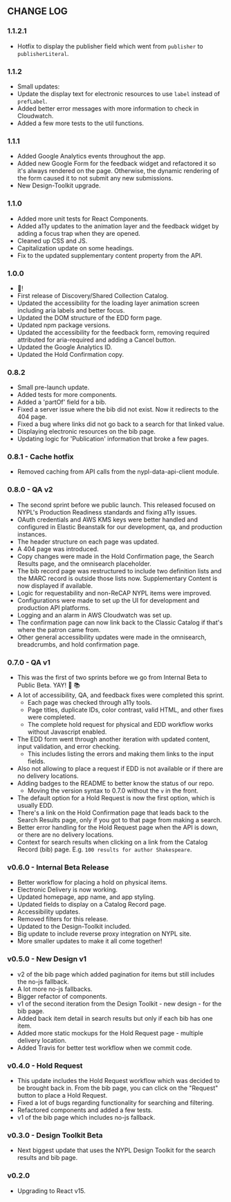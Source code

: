 ## CHANGE LOG

### 1.1.2.1
- Hotfix to display the publisher field which went from `publisher` to `publisherLiteral`.

### 1.1.2
- Small updates:
- Update the display text for electronic resources to use `label` instead of `prefLabel`.
- Added better error messages with more information to check in Cloudwatch.
- Added a few more tests to the util functions.

### 1.1.1
- Added Google Analytics events throughout the app.
- Added new Google Form for the feedback widget and refactored it so it's always rendered on the page. Otherwise, the dynamic rendering of the form caused it to not submit any new submissions.
- New Design-Toolkit upgrade.

### 1.1.0
- Added more unit tests for React Components.
- Added a11y updates to the animation layer and the feedback widget by adding a focus trap when they are opened.
- Cleaned up CSS and JS.
- Capitalization update on some headings.
- Fix to the updated supplementary content property from the API.

### 1.0.0
- :rocket:!
- First release of Discovery/Shared Collection Catalog.
- Updated the accessibility for the loading layer animation screen including aria labels and better
focus.
- Updated the DOM structure of the EDD form page.
- Updated npm package versions.
- Updated the accessibility for the feedback form, removing required attributed for aria-required
and adding a Cancel button.
- Updated the Google Analytics ID.
- Updated the Hold Confirmation copy.

### 0.8.2
- Small pre-launch update.
- Added tests for more components.
- Added a 'partOf' field for a bib.
- Fixed a server issue where the bib did not exist. Now it redirects to the 404 page.
- Fixed a bug where links did not go back to a search for that linked value.
- Displaying electronic resources on the bib page.
- Updating logic for 'Publication' information that broke a few pages.

### 0.8.1 - Cache hotfix
- Removed caching from API calls from the nypl-data-api-client module.

### 0.8.0 - QA v2
- The second sprint before we public launch. This released focused on NYPL's Production Readiness standards and fixing a11y issues.
- OAuth credentials and AWS KMS keys were better handled and configured in Elastic Beanstalk for our development, qa, and production instances.
- The header structure on each page was updated.
- A 404 page was introduced.
- Copy changes were made in the Hold Confirmation page, the Search Results page, and the omnisearch placeholder.
- The bib record page was restructured to include two definition lists and the MARC record is outside those lists now. Supplementary Content is now displayed if available.
- Logic for requestability and non-ReCAP NYPL items were improved.
- Configurations were made to set up the UI for development and production API platforms.
- Logging and an alarm in AWS Cloudwatch was set up.
- The confirmation page can now link back to the Classic Catalog if that's where the patron came from.
- Other general accessibility updates were made in the omnisearch, breadcrumbs, and hold confirmation page.

### 0.7.0 - QA v1
- This was the first of two sprints before we go from Internal Beta to Public Beta. YAY!  :rocket: :books:
- A lot of accessibility, QA, and feedback fixes were completed this sprint.
  - Each page was checked through a11y tools.
  - Page titles, duplicate IDs, color contrast, valid HTML, and other fixes were completed.
  - The complete hold request for physical and EDD workflow works without Javascript enabled.
- The EDD form went through another iteration with updated content, input validation, and error checking.
  - This includes listing the errors and making them links to the input fields.
- Also not allowing to place a request if EDD is not available or if there are no delivery locations.
- Adding badges to the README to better know the status of our repo.
  - Moving the version syntax to 0.7.0 without the `v` in the front.
- The default option for a Hold Request is now the first option, which is usually EDD.
- There's a link on the Hold Confirmation page that leads back to the Search Results page, only if you got to that page from making a search.
- Better error handling for the Hold Request page when the API is down, or there are no delivery locations.
- Context for search results when clicking on a link from the Catalog Record (bib) page. E.g. `100 results for author Shakespeare`.

### v0.6.0 - Internal Beta Release
- Better workflow for placing a hold on physical items.
- Electronic Delivery is now working.
- Updated homepage, app name, and app styling.
- Updated fields to display on a Catalog Record page.
- Accessibility updates.
- Removed filters for this release.
- Updated to the Design-Toolkit included.
- Big update to include reverse proxy integration on NYPL site.
- More smaller updates to make it all come together!

### v0.5.0 - New Design v1
- v2 of the bib page which added pagination for items but still includes the no-js fallback.
- A lot more no-js fallbacks.
- Bigger refactor of components.
- v1 of the second iteration from the Design Toolkit - new design - for the bib page.
- Added back item detail in search results but only if each bib has one item.
- Added more static mockups for the Hold Request page - multiple delivery location.
- Added Travis for better test workflow when we commit code.

### v0.4.0 - Hold Request
- This update includes the Hold Request workflow which was decided to be brought back in. From the bib page, you can click on the "Request" button to place a Hold Request.
- Fixed a lot of bugs regarding functionality for searching and filtering.
- Refactored components and added a few tests.
- v1 of the bib page which includes no-js fallback.

### v0.3.0 - Design Toolkit Beta
- Next biggest update that uses the NYPL Design Toolkit for the search results and bib page.

### v0.2.0
- Upgrading to React v15.
